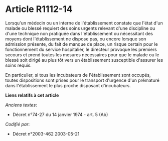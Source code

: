 # Article R1112-14

Lorsqu'un médecin ou un interne de l'établissement constate que l'état d'un malade ou blessé requiert des soins urgents
relevant d'une discipline ou d'une technique non pratiquée dans l'établissement ou nécessitant des moyens dont
l'établissement ne dispose pas, ou encore lorsque son admission présente, du fait de manque de place, un risque certain pour
le fonctionnement du service hospitalier, le directeur provoque les premiers secours et prend toutes les mesures nécessaires
pour que le malade ou le blessé soit dirigé au plus tôt vers un établissement susceptible d'assurer les soins requis.

En particulier, si tous les incubateurs de l'établissement sont occupés, toutes dispositions sont prises pour le transport
d'urgence d'un prématuré dans l'établissement le plus proche disposant d'incubateurs.

**Liens relatifs à cet article**

_Anciens textes_:

  - Décret n°74-27 du 14 janvier 1974 - art. 5 (Ab)

_Codifié par_:

  - Décret n°2003-462 2003-05-21
